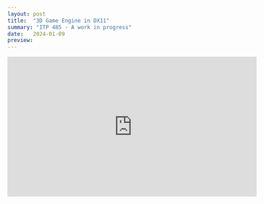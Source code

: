 ```yaml
---
layout: post
title:  "3D Game Engine in DX11"
summary: "ITP 485 - A work in progress"
date:   2024-01-09
preview: 
---
```


<iframe width="560" height="315" src="https://www.youtube.com/embed/b9hJ0X1_rt4?si=H0RU6xs5ezT7pdtE" title="YouTube video player" frameborder="0" allow="accelerometer; autoplay; clipboard-write; encrypted-media; gyroscope; picture-in-picture; web-share" allowfullscreen></iframe>
